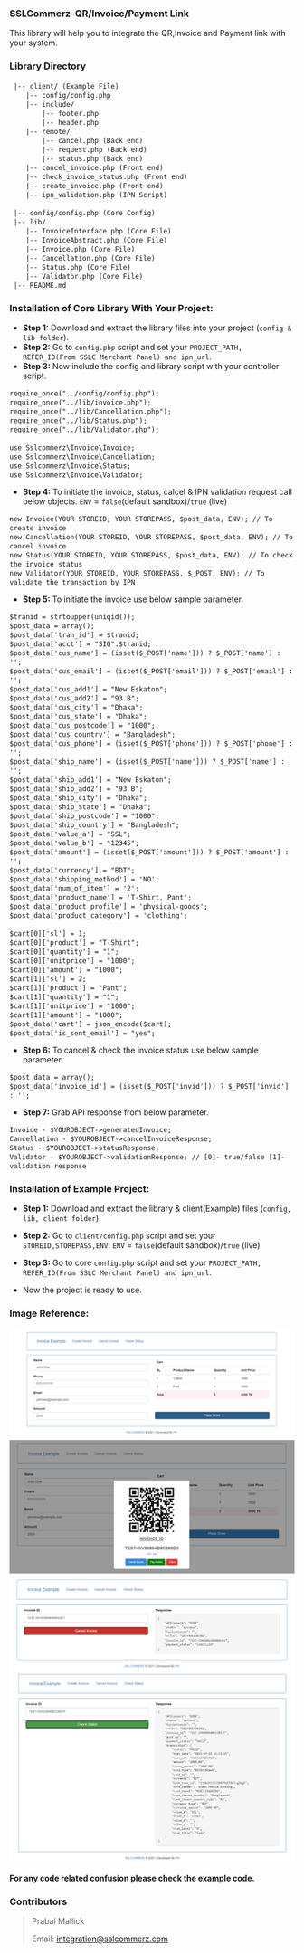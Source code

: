 ### SSLCommerz-QR/Invoice/Payment Link

This library will help you to integrate the QR,Invoice and Payment link with your system.

### Library Directory

```
 |-- client/ (Example File)
    |-- config/config.php
    |-- include/
        |-- footer.php
        |-- header.php
    |-- remote/
        |-- cancel.php (Back end)
        |-- request.php (Back end)
        |-- status.php (Back end)
    |-- cancel_invoice.php (Front end)
    |-- check_invoice_status.php (Front end)
    |-- create_invoice.php (Front end)
    |-- ipn_validation.php (IPN Script)

 |-- config/config.php (Core Config)
 |-- lib/
    |-- InvoiceInterface.php (Core File)
    |-- InvoiceAbstract.php (Core File)
    |-- Invoice.php (Core File)
    |-- Cancellation.php (Core File)
    |-- Status.php (Core File)
    |-- Validator.php (Core File)
 |-- README.md
```


### Installation of Core Library With Your Project:

* __Step 1:__ Download and extract the library files into your project (`config & lib folder`).
* __Step 2:__ Go to `config.php` script and set your `PROJECT_PATH, REFER_ID(From SSLC Merchant Panel) and ipn_url`.
* __Step 3:__ Now include the config and library script with your controller script.
```
require_once("../config/config.php");
require_once("../lib/invoice.php");
require_once("../lib/Cancellation.php");
require_once("../lib/Status.php");
require_once("../lib/Validator.php");

use Sslcommerz\Invoice\Invoice;
use Sslcommerz\Invoice\Cancellation;
use Sslcommerz\Invoice\Status;
use Sslcommerz\Invoice\Validator;
```
* __Step 4:__ To initiate the invoice, status, calcel & IPN validation request call below objects.
`ENV` = `false`(default sandbox)/`true` (live)

```
new Invoice(YOUR STOREID, YOUR STOREPASS, $post_data, ENV); // To create invoice
new Cancellation(YOUR STOREID, YOUR STOREPASS, $post_data, ENV); // To cancel invoice
new Status(YOUR STOREID, YOUR STOREPASS, $post_data, ENV); // To check the invoice status
new Validator(YOUR STOREID, YOUR STOREPASS, $_POST, ENV); // To validate the transaction by IPN
```
* __Step 5:__ To initiate the invoice use below sample parameter.
```
$tranid = strtoupper(uniqid());
$post_data = array();
$post_data['tran_id'] = $tranid;
$post_data['acct'] = "SIQ".$tranid;
$post_data['cus_name'] = (isset($_POST['name'])) ? $_POST['name'] : '';
$post_data['cus_email'] = (isset($_POST['email'])) ? $_POST['email'] : '';
$post_data['cus_add1'] = "New Eskaton";
$post_data['cus_add2'] = "93 B";
$post_data['cus_city'] = "Dhaka";
$post_data['cus_state'] = "Dhaka";
$post_data['cus_postcode'] = "1000";
$post_data['cus_country'] = "Bangladesh";
$post_data['cus_phone'] = (isset($_POST['phone'])) ? $_POST['phone'] : '';
$post_data['ship_name'] = (isset($_POST['name'])) ? $_POST['name'] : '';
$post_data['ship_add1'] = "New Eskaton";
$post_data['ship_add2'] = "93 B";
$post_data['ship_city'] = "Dhaka";
$post_data['ship_state'] = "Dhaka";
$post_data['ship_postcode'] = "1000";
$post_data['ship_country'] = "Bangladesh";
$post_data['value_a'] = "SSL";
$post_data['value_b'] = "12345";
$post_data['amount'] = (isset($_POST['amount'])) ? $_POST['amount'] : '';
$post_data['currency'] = "BDT";
$post_data['shipping_method'] = 'NO';
$post_data['num_of_item'] = '2';
$post_data['product_name'] = 'T-Shirt, Pant';
$post_data['product_profile'] = 'physical-goods';
$post_data['product_category'] = 'clothing';

$cart[0]['sl'] = 1;
$cart[0]['product'] = "T-Shirt";
$cart[0]['quantity'] = "1";
$cart[0]['unitprice'] = "1000";
$cart[0]['amount'] = "1000";
$cart[1]['sl'] = 2;
$cart[1]['product'] = "Pant";
$cart[1]['quantity'] = "1";
$cart[1]['unitprice'] = "1000";
$cart[1]['amount'] = "1000";
$post_data['cart'] = json_encode($cart);
$post_data['is_sent_email'] = "yes";
```
* __Step 6:__ To cancel & check the invoice status use below sample parameter.
```
$post_data = array();
$post_data['invoice_id'] = (isset($_POST['invid'])) ? $_POST['invid'] : '';
```
* __Step 7:__ Grab API response from below parameter.
```
Invoice - $YOUROBJECT->generatedInvoice;
Cancellation - $YOUROBJECT->cancelInvoiceResponse;
Status - $YOUROBJECT->statusResponse;
Validator - $YOUROBJECT->validationResponse; // [0]- true/false [1]- validation response
```


### Installation of Example Project:
* __Step 1:__ Download and extract the library & client(Example) files (`config, lib, client folder`).
* __Step 2:__ Go to `client/config.php` script and set your `STOREID,STOREPASS,ENV`.
`ENV` = `false`(default sandbox)/`true` (live)
* __Step 3:__ Go to core `config.php` script and set your `PROJECT_PATH, REFER_ID(From SSLC Merchant Panel) and ipn_url`.

* Now the project is ready to use.


### Image Reference:
![Example](https://github.com/prabalsslw/images/blob/master/inv1.png)
![Example](https://github.com/prabalsslw/images/blob/master/inv2.png)
![Example](https://github.com/prabalsslw/images/blob/master/inv3.png)
![Example](https://github.com/prabalsslw/images/blob/master/inv4.png)

#### For any code related confusion please check the example code.

### Contributors

> Prabal Mallick
> 
> Email: integration@sslcommerz.com

